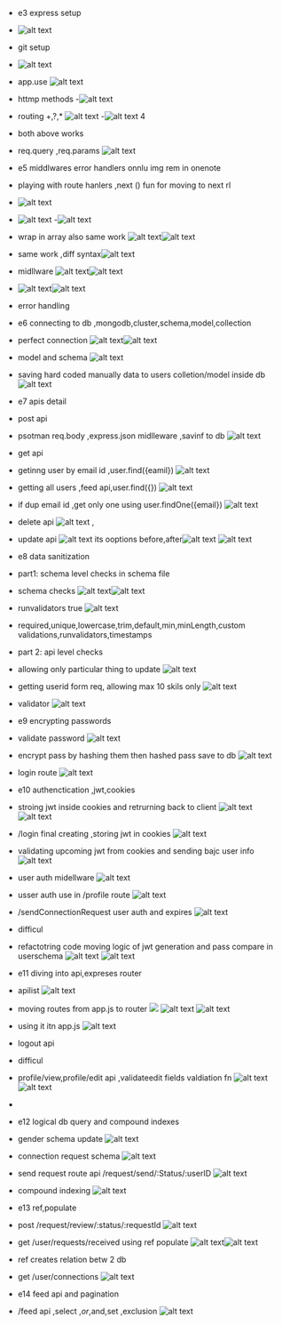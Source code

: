 - e3 express setup
- ![alt text](image-1.png)
- git setup
- ![alt text](image.png)
- app.use
![alt text](image-2.png)
- httmp methods
-![alt text](image-3.png)
- routing +,?,*
![alt text](image-4.png)
-![alt text](image-5.png)     4
- both above works
- req.query ,req.params
![alt text](image-6.png)

- e5 middlwares error handlers onnlu img rem in onenote
-   playing with route hanlers ,next () fun for moving to next rl
- ![alt text](image-9.png)
- ![alt text](image-8.png)
-![alt text](image-10.png)
- wrap in array also same work ![alt text](image-11.png)![alt text](image-12.png)
- same work ,diff syntax![alt text](image-13.png)
- midllware ![alt text](image-14.png)![alt text](image-15.png)
- ![alt text](image-16.png)![alt text](image-17.png)
- error handling


- e6 connecting to db ,mongodb,cluster,schema,model,collection
- perfect connection ![alt text](image-18.png)![alt text](image-19.png)
- model and schema ![alt text](image-20.png)
- saving hard coded manually data to users colletion/model inside db ![alt text](image-21.png) 

- e7 apis detail
- post api
- psotman req.body ,express.json midlleware ,savinf to db ![alt text](image-22.png)
- get api
- getinng user by email id ,user.find({eamil}) ![alt text](image-23.png)
- getting all users ,feed api,user.find({}) ![alt text](image-24.png)
- if dup email id ,get only one using user.findOne({email}) ![alt text](image-25.png)
- delete api ![alt text](image-26.png) , 
- update api  ![alt text](image-27.png) its ooptions before,after![alt text](image-28.png) ![alt text](image-29.png)

- e8 data sanitization
- part1: schema level checks in schema file
- schema checks ![alt text](image-30.png)![alt text](image-31.png)
- runvalidators true ![alt text](image-32.png)
- required,unique,lowercase,trim,default,min,minLength,custom validations,runvalidators,timestamps
- part 2: api level checks
- allowing only particular thing to update ![alt text](image-33.png)
- getting userid form req, allowing max 10 skils only ![alt text](image-34.png)
- validator ![alt text](image-35.png)

- e9 encrypting passwords
- validate password ![alt text](image-37.png)
- encrypt pass by hashing them then hashed pass save to db ![alt text](image-36.png)
- login route ![alt text](image-38.png)

- e10 authenctication ,jwt,cookies
- stroing jwt inside cookies and retrurning back to client ![alt text](image-39.png)![alt text](image-40.png)
- /login final creating ,storing jwt in cookies ![alt text](image-41.png)
- validating upcoming jwt from cookies and sending bajc user info ![alt text](image-42.png)
- user auth midellware ![alt text](image-44.png)
- usser auth use in /profile route ![alt text](image-43.png)
- /sendConnectionRequest user auth and expires ![alt text](image-45.png)
- difficul
- refactotring code moving logic of jwt generation and pass compare in userschema ![alt text](image-47.png) ![alt text](image-46.png)


- e11 diving into api,expreses router
- apilist ![alt text](image-48.png)
- moving routes from app.js to router ![](image-49.png) ![alt text](image-50.png) ![alt text](image-51.png)
- using it itn app.js ![alt text](image-52.png)
- logout api
- difficul
- profile/view,profile/edit api ,validateedit fields valdiation fn ![alt text](image-53.png) ![alt text](image-54.png)
- 

- e12 logical db query and compound indexes
- gender schema update ![alt text](image-57.png)
- connection request schema ![alt text](image-58.png)
- send request route api /request/send/:Status/:userID ![alt text](image-56.png)
- compound indexing ![alt text](image-59.png) 

- e13 ref,populate
- post /request/review/:status/:requestId ![alt text](image-55.png)
- get /user/requests/received using ref populate ![alt text](image-61.png)![alt text](image-62.png)
- ref creates relation betw 2 db
- get /user/connections ![alt text](image-64.png)

- e14 feed api and pagination
- /feed api ,select ,$or,$and,set ,exclusion ![alt text](image-60.png) 